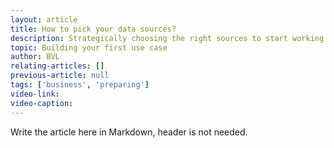 ```yaml
---
layout: article
title: How to pick your data sources?
description: Strategically choosing the right sources to start working with is difficult, this article advises you on how to select the right datasets.
topic: Building your first use case
author: BVL
relating-articles: []
previous-article: null
tags: ['business', 'preparing']
video-link: 
video-caption: 
---
```


Write the article here in Markdown, header is not needed.